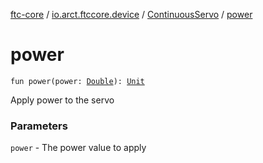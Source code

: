 [ftc-core](../../index.md) / [io.arct.ftccore.device](../index.md) / [ContinuousServo](index.md) / [power](./power.md)

# power

`fun power(power: `[`Double`](https://kotlinlang.org/api/latest/jvm/stdlib/kotlin/-double/index.html)`): `[`Unit`](https://kotlinlang.org/api/latest/jvm/stdlib/kotlin/-unit/index.html)

Apply power to the servo

### Parameters

`power` - The power value to apply
